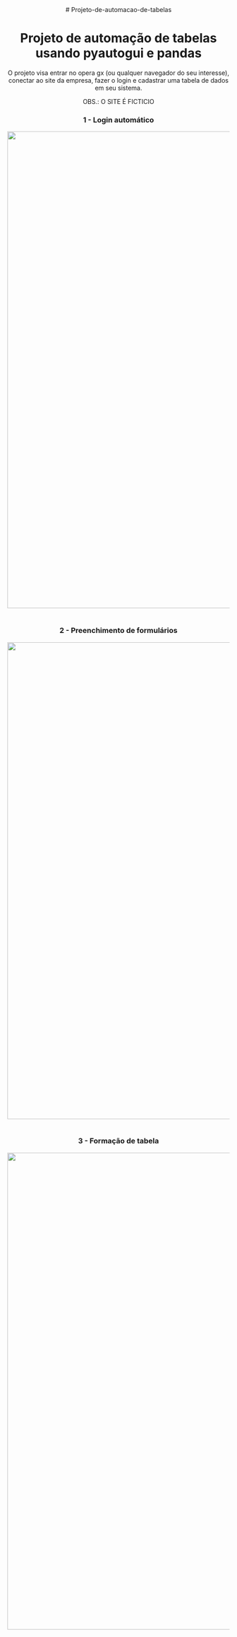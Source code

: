 <center>
# Projeto-de-automacao-de-tabelas </h1>
<h1>Projeto de automação de tabelas usando pyautogui e pandas</h1>

<p> O projeto visa entrar no opera gx (ou qualquer navegador do seu interesse), conectar ao site da empresa, fazer o login e cadastrar uma tabela de dados em seu sistema. </p>
<p> OBS.: O SITE É FICTICIO </p>
<h3> 1 - Login automático </h3>
<img width="1919" height="1079" alt="Image" src="https://github.com/user-attachments/assets/83b90e22-6a41-4950-8983-1233503805ba" />
<br>
<br>
<h3> 2 - Preenchimento de formulários </h3>
<img width="1919" height="1079" alt="Image" src="https://github.com/user-attachments/assets/5867b16e-d89e-4f95-92f4-655e895a7846" />
<br>
<br>
<h3> 3 - Formação de tabela </h3>
<img width="1919" height="1079" alt="Image" src="https://github.com/user-attachments/assets/dd6774d1-d7f3-4c24-aaeb-4fb029105966" />


</center>
